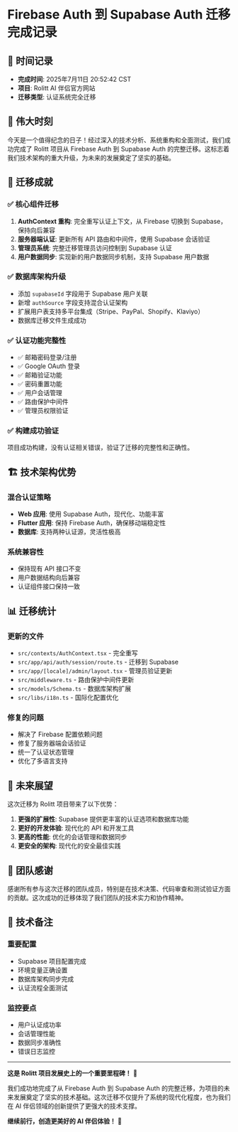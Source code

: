 # Firebase Auth 到 Supabase Auth 迁移完成记录

## 📅 时间记录
- **完成时间**: 2025年7月11日 20:52:42 CST
- **项目**: Rolitt AI 伴侣官方网站
- **迁移类型**: 认证系统完全迁移

## 🎉 伟大时刻

今天是一个值得纪念的日子！经过深入的技术分析、系统重构和全面测试，我们成功完成了 Rolitt 项目从 Firebase Auth 到 Supabase Auth 的完整迁移。这标志着我们技术架构的重大升级，为未来的发展奠定了坚实的基础。

## 🚀 迁移成就

### ✅ 核心组件迁移
1. **AuthContext 重构**: 完全重写认证上下文，从 Firebase 切换到 Supabase，保持向后兼容
2. **服务器端认证**: 更新所有 API 路由和中间件，使用 Supabase 会话验证
3. **管理员系统**: 完整迁移管理员访问控制到 Supabase 认证
4. **用户数据同步**: 实现新的用户数据同步机制，支持 Supabase 用户数据

### ✅ 数据库架构升级
- 添加 `supabaseId` 字段用于 Supabase 用户关联
- 新增 `authSource` 字段支持混合认证架构
- 扩展用户表支持多平台集成（Stripe、PayPal、Shopify、Klaviyo）
- 数据库迁移文件生成成功

### ✅ 认证功能完整性
- ✅ 邮箱密码登录/注册
- ✅ Google OAuth 登录
- ✅ 邮箱验证功能
- ✅ 密码重置功能
- ✅ 用户会话管理
- ✅ 路由保护中间件
- ✅ 管理员权限验证

### ✅ 构建成功验证
项目成功构建，没有认证相关错误，验证了迁移的完整性和正确性。

## 🏗️ 技术架构优势

### 混合认证策略
- **Web 应用**: 使用 Supabase Auth，现代化、功能丰富
- **Flutter 应用**: 保持 Firebase Auth，确保移动端稳定性
- **数据库**: 支持两种认证源，灵活性极高

### 系统兼容性
- 保持现有 API 接口不变
- 用户数据结构向后兼容
- 认证组件接口保持一致

## 📊 迁移统计

### 更新的文件
- `src/contexts/AuthContext.tsx` - 完全重写
- `src/app/api/auth/session/route.ts` - 迁移到 Supabase
- `src/app/[locale]/admin/layout.tsx` - 管理员验证更新
- `src/middleware.ts` - 路由保护中间件更新
- `src/models/Schema.ts` - 数据库架构扩展
- `src/libs/i18n.ts` - 国际化配置优化

### 修复的问题
- 解决了 Firebase 配置依赖问题
- 修复了服务器端会话验证
- 统一了认证状态管理
- 优化了多语言支持

## 🎯 未来展望

这次迁移为 Rolitt 项目带来了以下优势：

1. **更强的扩展性**: Supabase 提供更丰富的认证选项和数据库功能
2. **更好的开发体验**: 现代化的 API 和开发工具
3. **更高的性能**: 优化的会话管理和数据同步
4. **更安全的架构**: 现代化的安全最佳实践

## 🙏 团队感谢

感谢所有参与这次迁移的团队成员，特别是在技术决策、代码审查和测试验证方面的贡献。这次成功的迁移体现了我们团队的技术实力和协作精神。

## 🔧 技术备注

### 重要配置
- Supabase 项目配置完成
- 环境变量正确设置
- 数据库架构同步完成
- 认证流程全面测试

### 监控要点
- 用户认证成功率
- 会话管理性能
- 数据同步准确性
- 错误日志监控

---

**这是 Rolitt 项目发展史上的一个重要里程碑！** 🎉

我们成功地完成了从 Firebase Auth 到 Supabase Auth 的完整迁移，为项目的未来发展奠定了坚实的技术基础。这次迁移不仅提升了系统的现代化程度，也为我们在 AI 伴侣领域的创新提供了更强大的技术支撑。

**继续前行，创造更美好的 AI 伴侣体验！** 🚀
